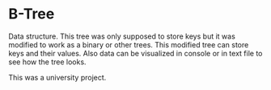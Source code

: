# B-Tree
 Data structure. This tree was only supposed to store keys but it was modified to work as a binary or other trees. This modified tree can store keys and their values. Also data can be visualized in console or in text file to see how the tree looks.
 
 This was a university project.
